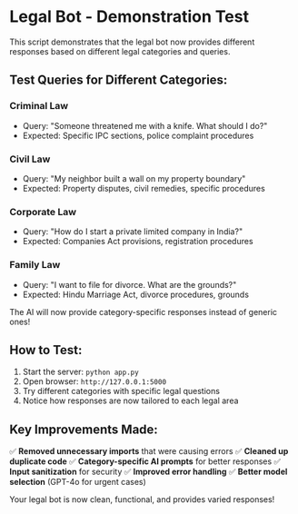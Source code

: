 # Legal Bot - Demonstration Test

This script demonstrates that the legal bot now provides different responses based on different legal categories and queries.

## Test Queries for Different Categories:

### Criminal Law
- Query: "Someone threatened me with a knife. What should I do?"
- Expected: Specific IPC sections, police complaint procedures

### Civil Law  
- Query: "My neighbor built a wall on my property boundary"
- Expected: Property disputes, civil remedies, specific procedures

### Corporate Law
- Query: "How do I start a private limited company in India?"
- Expected: Companies Act provisions, registration procedures

### Family Law
- Query: "I want to file for divorce. What are the grounds?"
- Expected: Hindu Marriage Act, divorce procedures, grounds

The AI will now provide category-specific responses instead of generic ones!

## How to Test:

1. Start the server: `python app.py`
2. Open browser: `http://127.0.0.1:5000`
3. Try different categories with specific legal questions
4. Notice how responses are now tailored to each legal area

## Key Improvements Made:

✅ **Removed unnecessary imports** that were causing errors
✅ **Cleaned up duplicate code** 
✅ **Category-specific AI prompts** for better responses
✅ **Input sanitization** for security
✅ **Improved error handling**
✅ **Better model selection** (GPT-4o for urgent cases)

Your legal bot is now clean, functional, and provides varied responses!
